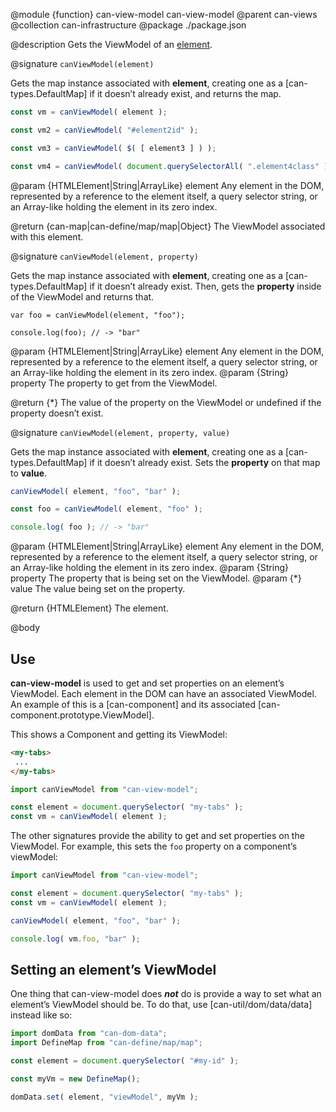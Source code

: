 @module {function} can-view-model can-view-model
@parent can-views
@collection can-infrastructure
@package ./package.json

@description Gets the ViewModel of an [element](https://developer.mozilla.org/en-US/docs/Web/API/HTMLElement).

@signature `canViewModel(element)`

Gets the map instance associated with **element**, creating one as a [can-types.DefaultMap] if it doesn’t already exist, and returns the map.

```js
const vm = canViewModel( element );

const vm2 = canViewModel( "#element2id" );

const vm3 = canViewModel( $( [ element3 ] ) );

const vm4 = canViewModel( document.querySelectorAll( ".element4class" ) );
```
@param {HTMLElement|String|ArrayLike} element Any element in the DOM, represented by a reference to the element itself, a query selector string, or an Array-like holding the element in its zero index.

@return {can-map|can-define/map/map|Object} The ViewModel associated with this element.

@signature `canViewModel(element, property)`

Gets the map instance associated with **element**, creating one as a [can-types.DefaultMap] if it doesn’t already exist. Then, gets the **property** inside of the ViewModel and returns that.

```
var foo = canViewModel(element, "foo");

console.log(foo); // -> "bar"
```

@param {HTMLElement|String|ArrayLike} element Any element in the DOM, represented by a reference to the element itself, a query selector string, or an Array-like holding the element in its zero index.
@param {String} property The property to get from the ViewModel.

@return {*} The value of the property on the ViewModel or undefined if the property doesn’t exist.

@signature `canViewModel(element, property, value)`

Gets the map instance associated with **element**, creating one as a [can-types.DefaultMap] if it doesn’t already exist. Sets the **property** on that map to **value**.

```js
canViewModel( element, "foo", "bar" );

const foo = canViewModel( element, "foo" );

console.log( foo ); // -> "bar"
```

@param {HTMLElement|String|ArrayLike} element Any element in the DOM, represented by a reference to the element itself, a query selector string, or an Array-like holding the element in its zero index.
@param {String} property The property that is being set on the ViewModel.
@param {*} value The value being set on the property.

@return {HTMLElement} The element.

@body

## Use

**can-view-model** is used to get and set properties on an element’s ViewModel. Each element in the DOM can have an associated ViewModel. An example of this is a [can-component] and its associated [can-component.prototype.ViewModel].

This shows a Component and getting its ViewModel:

```html
<my-tabs>
 ...
</my-tabs>
```

```js
import canViewModel from "can-view-model";

const element = document.querySelector( "my-tabs" );
const vm = canViewModel( element );
```

The other signatures provide the ability to get and set properties on the ViewModel. For example, this sets the `foo` property on a component’s viewModel:

```js
import canViewModel from "can-view-model";

const element = document.querySelector( "my-tabs" );
const vm = canViewModel( element );

canViewModel( element, "foo", "bar" );

console.log( vm.foo, "bar" );
```

## Setting an element’s ViewModel

One thing that can-view-model does ***not*** do is provide a way to set what an element’s ViewModel should be. To do that, use [can-util/dom/data/data] instead like so:

```js
import domData from "can-dom-data";
import DefineMap from "can-define/map/map";

const element = document.querySelector( "#my-id" );

const myVm = new DefineMap();

domData.set( element, "viewModel", myVm );
```
